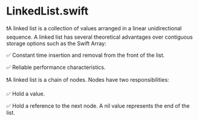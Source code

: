 # LinkedList.swift

❗A linked list is a collection of values arranged in a linear unidirectional sequence. A linked list has several theoretical advantages over contiguous storage options such as the Swift Array:

 ✅ Constant time insertion and removal from the front of the list.
 
 ✅ Reliable performance characteristics.

❗A linked list is a chain of nodes. Nodes have two responsibilities:

 ✅ Hold a value.
 
 ✅ Hold a reference to the next node. A nil value represents the end of the list.
